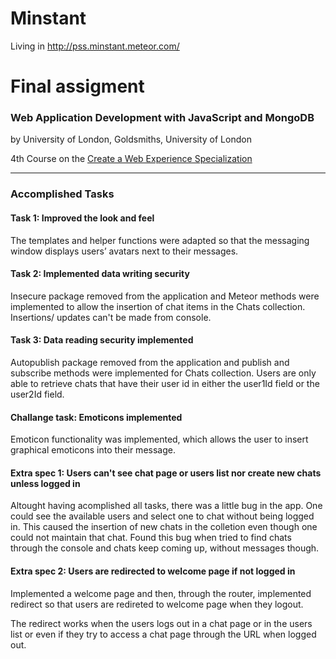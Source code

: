 # **Minstant**

Living in http://pss.minstant.meteor.com/

# Final assigment
### Web Application Development with JavaScript and MongoDB
by University of London, Goldsmiths, University of London

4th Course on the
[Create a Web Experience Specialization](https://www.coursera.org/learn/web-application-development/)

---

### Accomplished Tasks

#### Task 1: Improved the look and feel
The templates and helper functions were adapted so that the messaging window displays users’ avatars next to their messages.

#### Task 2: Implemented data writing security
Insecure package removed from the application and Meteor methods were implemented to allow the insertion of chat items in the Chats collection.
Insertions/ updates can't be made from console.

#### Task 3: Data reading security implemented
Autopublish package removed from the application and publish and subscribe methods were implemented for Chats collection.
Users are only able to retrieve chats that have their user id in either the user1Id field or the user2Id field.

#### Challange task: Emoticons implemented
Emoticon functionality was implemented, which allows the user to insert graphical emoticons into their message.

#### Extra spec 1: Users can't see chat page or users list nor create new chats unless logged in
Altought having acomplished all tasks, there was a little bug in the app. One could see the available users and select one to chat without being logged in.
This caused the insertion of new chats in the colletion even though one could not maintain that chat.
Found this bug when tried to find chats through the console and chats keep coming up, without messages though.

#### Extra spec 2: Users are redirected to welcome page if not logged in
Implemented a welcome page and then, through the router, implemented redirect so that users are redireted to welcome page when they logout.</p>
The redirect works when the users logs out in a chat page or in the users list or even if they try to access a chat page through the URL when logged out.</p>